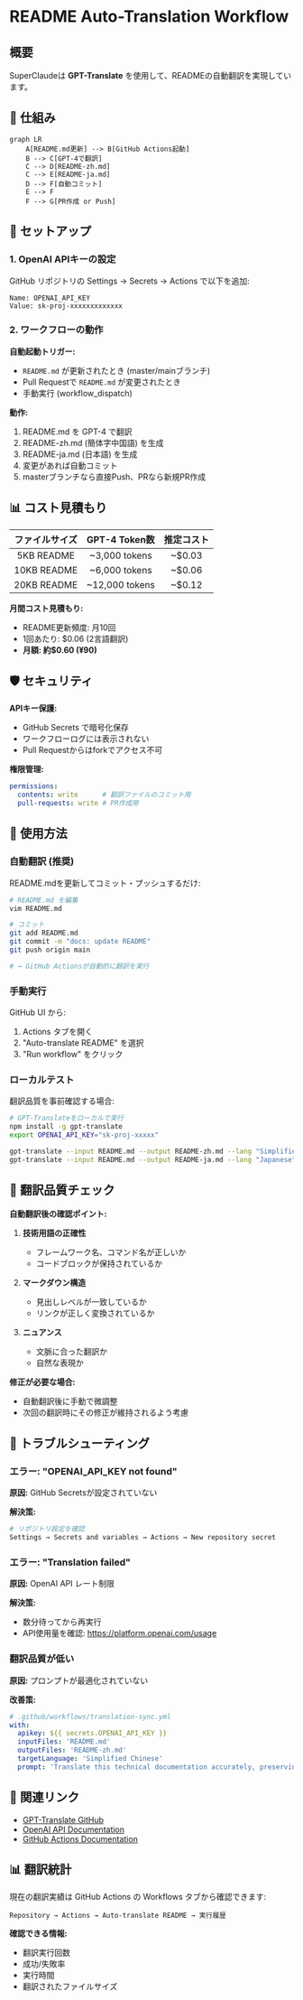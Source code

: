 # README Auto-Translation Workflow

## 概要

SuperClaudeは **GPT-Translate** を使用して、READMEの自動翻訳を実現しています。

## 🎯 仕組み

```mermaid
graph LR
    A[README.md更新] --> B[GitHub Actions起動]
    B --> C[GPT-4で翻訳]
    C --> D[README-zh.md]
    C --> E[README-ja.md]
    D --> F[自動コミット]
    E --> F
    F --> G[PR作成 or Push]
```

## 🔧 セットアップ

### 1. OpenAI APIキーの設定

GitHub リポジトリの Settings → Secrets → Actions で以下を追加:

```
Name: OPENAI_API_KEY
Value: sk-proj-xxxxxxxxxxxxx
```

### 2. ワークフローの動作

**自動起動トリガー:**
- `README.md` が更新されたとき (master/mainブランチ)
- Pull Requestで `README.md` が変更されたとき
- 手動実行 (workflow_dispatch)

**動作:**
1. README.md を GPT-4 で翻訳
2. README-zh.md (簡体字中国語) を生成
3. README-ja.md (日本語) を生成
4. 変更があれば自動コミット
5. masterブランチなら直接Push、PRなら新規PR作成

## 📊 コスト見積もり

| ファイルサイズ | GPT-4 Token数 | 推定コスト |
|:-------------:|:-------------:|:----------:|
| 5KB README    | ~3,000 tokens | ~$0.03     |
| 10KB README   | ~6,000 tokens | ~$0.06     |
| 20KB README   | ~12,000 tokens| ~$0.12    |

**月間コスト見積もり:**
- README更新頻度: 月10回
- 1回あたり: $0.06 (2言語翻訳)
- **月額: 約$0.60 (¥90)**

## 🛡️ セキュリティ

**APIキー保護:**
- GitHub Secrets で暗号化保存
- ワークフローログには表示されない
- Pull Requestからはforkでアクセス不可

**権限管理:**
```yaml
permissions:
  contents: write      # 翻訳ファイルのコミット用
  pull-requests: write # PR作成用
```

## 🔄 使用方法

### 自動翻訳 (推奨)

README.mdを更新してコミット・プッシュするだけ:

```bash
# README.md を編集
vim README.md

# コミット
git add README.md
git commit -m "docs: update README"
git push origin main

# → GitHub Actionsが自動的に翻訳を実行
```

### 手動実行

GitHub UI から:
1. Actions タブを開く
2. "Auto-translate README" を選択
3. "Run workflow" をクリック

### ローカルテスト

翻訳品質を事前確認する場合:

```bash
# GPT-Translateをローカルで実行
npm install -g gpt-translate
export OPENAI_API_KEY="sk-proj-xxxxx"

gpt-translate --input README.md --output README-zh.md --lang "Simplified Chinese"
gpt-translate --input README.md --output README-ja.md --lang "Japanese"
```

## 📝 翻訳品質チェック

**自動翻訳後の確認ポイント:**

1. **技術用語の正確性**
   - フレームワーク名、コマンド名が正しいか
   - コードブロックが保持されているか

2. **マークダウン構造**
   - 見出しレベルが一致しているか
   - リンクが正しく変換されているか

3. **ニュアンス**
   - 文脈に合った翻訳か
   - 自然な表現か

**修正が必要な場合:**
- 自動翻訳後に手動で微調整
- 次回の翻訳時にその修正が維持されるよう考慮

## 🚫 トラブルシューティング

### エラー: "OPENAI_API_KEY not found"

**原因:** GitHub Secretsが設定されていない

**解決策:**
```bash
# リポジトリ設定を確認
Settings → Secrets and variables → Actions → New repository secret
```

### エラー: "Translation failed"

**原因:** OpenAI API レート制限

**解決策:**
- 数分待ってから再実行
- API使用量を確認: https://platform.openai.com/usage

### 翻訳品質が低い

**原因:** プロンプトが最適化されていない

**改善策:**
```yaml
# .github/workflows/translation-sync.yml
with:
  apikey: ${{ secrets.OPENAI_API_KEY }}
  inputFiles: 'README.md'
  outputFiles: 'README-zh.md'
  targetLanguage: 'Simplified Chinese'
  prompt: 'Translate this technical documentation accurately, preserving all code blocks and technical terms.'
```

## 🔗 関連リンク

- [GPT-Translate GitHub](https://github.com/3ru/gpt-translate)
- [OpenAI API Documentation](https://platform.openai.com/docs)
- [GitHub Actions Documentation](https://docs.github.com/actions)

## 📊 翻訳統計

現在の翻訳実績は GitHub Actions の Workflows タブから確認できます:

```
Repository → Actions → Auto-translate README → 実行履歴
```

**確認できる情報:**
- 翻訳実行回数
- 成功/失敗率
- 実行時間
- 翻訳されたファイルサイズ
